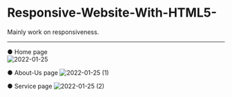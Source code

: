# Responsive-Website-With-HTML5-
Mainly work on responsiveness.<br><hr>

● Home page <br>
![2022-01-25](https://user-images.githubusercontent.com/88322471/151041080-a0ab3375-fcf1-4b13-84bb-68e50c5ec703.png)

● About-Us page
![2022-01-25 (1)](https://user-images.githubusercontent.com/88322471/151041159-78feb42d-2974-4159-940a-b169b853616e.png)

● Service page
![2022-01-25 (2)](https://user-images.githubusercontent.com/88322471/151041200-c5e2397a-9e2d-4d5f-9eea-3baae6cc0d0c.png)
